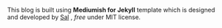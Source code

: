 
This blog is built using **Mediumish for Jekyll** template which is designed and developed by [Sal](https://www.wowthemes.net) , *free* under MIT license. 


